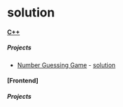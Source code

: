# solution

#### [C++](https://github.com/lawstack/my-roadmap.sh-solutions/tree/main/C%2B%2B)
##### Projects
- [Number Guessing Game](https://roadmap.sh/projects/number-guessing-game) - [solution](https://github.com/lawstack/my-roadmap.sh-solutions/tree/main/C%2B%2B/CPP-Number-Guessing-Game)

#### [Frontend]
##### Projects
